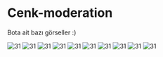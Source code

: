 # Cenk-moderation
Bota ait bazı görseller :)

<center> 
</center>
<img src="https://cdn.discordapp.com/attachments/782073495780589577/935861872966647808/unknown.png" alt="31" />
<img src="https://media.discordapp.net/attachments/782073495780589577/940680530985353276/unknown.png" alt="31" />
<img src="https://cdn.discordapp.com/attachments/782073495780589577/940680830437699604/unknown.png" alt="31" />
<img src="https://cdn.discordapp.com/attachments/782073495780589577/935865336828399636/unknown.png" alt="31" />
<img src="https://media.discordapp.net/attachments/782073495780589577/935859970954653756/unknown.png?width=805&height=222" alt="31" />
<img src="https://media.discordapp.net/attachments/782073495780589577/935861448167534612/unknown.png?width=418&height=477" alt="31" />
<img src="https://media.discordapp.net/attachments/782073495780589577/935860276526461008/unknown.png?width=330&height=477" alt="31" />
<img src="https://media.discordapp.net/attachments/782073495780589577/935861550634401802/unknown.png?width=391&height=676" alt="31" />
<img src="https://cdn.discordapp.com/attachments/782073495780589577/935863426046119986/unknown.png" alt="31" />
<img src="https://cdn.discordapp.com/attachments/782073495780589577/935863049435361320/unknown.png" alt="31" />



